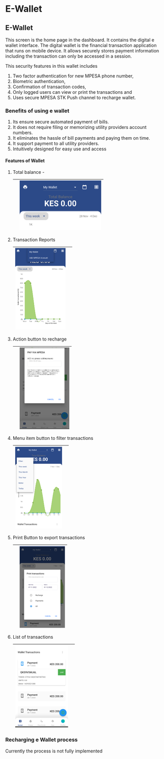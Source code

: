 # E-Wallet

## E-Wallet

This screen is the home page in the dashboard. It contains the digital e wallet interface. The digital wallet is the financial transaction application that runs on mobile device. 
It allows securely stores payment information including the transaction can only be accessed in a session. 

This security features in this wallet includes 

1. Two factor authentication for new MPESA phone number, 
2. Biometric authentication,
3. Confirmation of transaction codes, 
4. Only logged users can view or print the transactions and 
5. Uses secure MPESA STK Push channel to recharge wallet.

### Benefits of using e wallet

1. Its ensure secure automated payment of bills. 
2. It does not require filing or memorizing utility providers account numbers. 
3. It eliminates the hassle of bill payments and paying them on time.  
4. It support payment to all utility providers.
5. Intuitively designed for easy use and access

#### Features of Wallet

1. Total balance - 

   |      | <img src="./images/ewallet/Screenshot_1669863464.png" style="zoom:25%;" /> |
   | ---- | -----------------------------------------------------------: |

   

2. Transaction Reports

   | <img src="./images/ewallet/Screenshot_1669863471.png" style="zoom:25%;" /> |      |
   | ------------------------------------------------------------ | ---- |

   

3. Action button to recharge

   |      | <img src="./images/ewallet/Screenshot_1669863517.png" style="zoom:25%;" /> |
   | ---- | -----------------------------------------------------------: |

   

4. Menu item button to filter transactions

   | <img src="./images/ewallet/Screenshot_1669863503.png" style="zoom:25%;" /> |      |
   | ------------------------------------------------------------ | ---- |

   

5. Print Button to export transactions

   |      | <img src="./images/ewallet/Screenshot_1669863524.png" style="zoom:25%;" /> |
   | ---- | -----------------------------------------------------------: |

   

6. List of transactions

   | <img src="./images/ewallet/Screenshot_1669863512.png" style="zoom:25%;" /> |      |
   | ------------------------------------------------------------ | ---- |

   

### Recharging e Wallet process 

Currently the process is not fully implemented